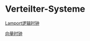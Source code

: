 # Verteilter-Systeme
[Lamport逻辑时钟](https://www.jianshu.com/p/06e91ae8b170)

[向量时钟](https://yang.observer/2020/09/12/vector-clock/)
